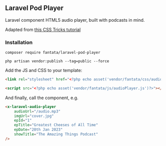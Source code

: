 ## Laravel Pod Player

Laravel component HTML5 audio player, built with podcasts in mind.

Adapted from [this CSS Tricks tutorial](https://css-tricks.com/lets-create-a-custom-audio-player/)

### Installation
```shell
composer require fantata/laravel-pod-player

php artisan vendor:publish --tag=public --force
```

Add the JS and CSS to your template:

```html
<link rel="stylesheet" href="<?php echo asset('vendor/fantata/css/audioPlayer.css')?>" type="text/css">
```

```html
<script src="<?php echo asset('vendor/fantata/js/audioPlayer.js')?>"></script>
```

And finally, call the component, e.g.

```html
<x-laravel-audio-player
    audioUrl="/audio.mp3"
    imgUrl="cover.jpg"
    epId="1"
    epTitle="Greatest Cheeses of All Time"
    epDate="20th Jan 2023"
    showTitle="The Amazing Things Podcast"
/>
```